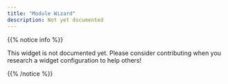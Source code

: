 ```yaml
---
title: "Module Wizard"
description: Not yet documented
---
```


{{% notice info %}}

This widget is not documented yet. Please consider contributing when you research a widget configuration to help others! 

{{% /notice %}}